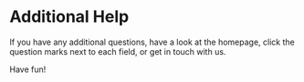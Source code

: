 # Additional Help

If you have any additional questions, have a look at the homepage, click the question marks next to each field, or get in touch with us.

Have fun!
